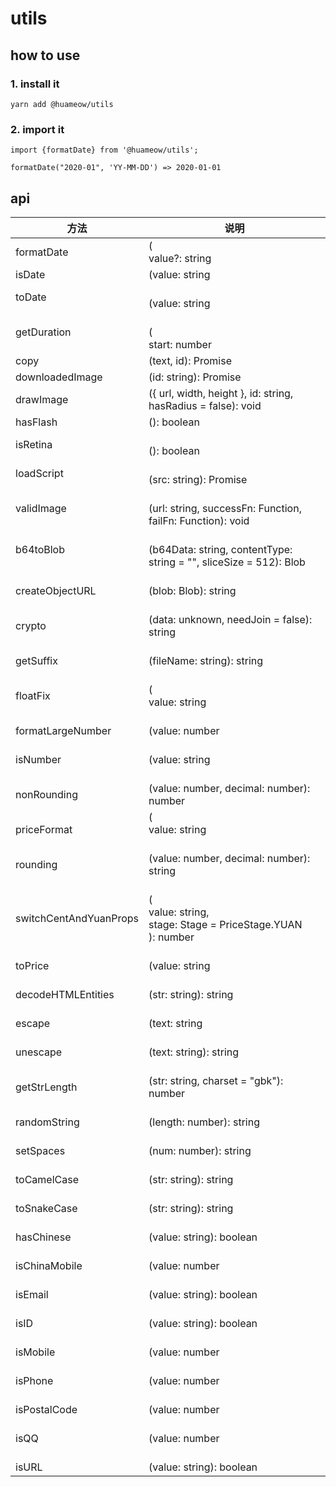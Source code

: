 # utils
## how to use
### 1. install it
```
yarn add @huameow/utils
```

### 2. import it
```
import {formatDate} from '@huameow/utils';

formatDate("2020-01", 'YY-MM-DD') => 2020-01-01
```
## api

| 方法 | 说明 |
| --- | --- |
| formatDate |  (<br />  value?: string | number | Date,<br />  formatStr = "YY-MM-DD hh:mm:ss"<br />): string |
| isDate | (value: string | number | Date): boolean |
| toDate | <br />(value: string | number | Date): number<br /> |
| getDuration | <br />(<br />  start: number | string | Date,<br />  end: number | string | Date = new Date(),<br />  formatStr = "hh:mm:ss"<br />): string<br /> |
| copy | (text, id): Promise<unknown> |
| downloadedImage | (id: string): Promise<unknown> |
| drawImage | ({ url, width, height }, id: string, hasRadius = false): void |
| hasFlash | (): boolean |
| isRetina | <br />(): boolean<br /> |
| loadScript | <br />(src: string): Promise<unknown><br /> |
| validImage | <br />(url: string, successFn: Function, failFn: Function): void<br /> |
| b64toBlob | <br />(b64Data: string, contentType: string = "", sliceSize = 512): Blob<br /> |
| <br />createObjectURL<br /> | <br />(blob: Blob): string<br /> |
| <br />crypto<br /> | <br />(data: unknown, needJoin = false): string<br /> |
| <br />getSuffix<br /> | <br />(fileName: string): string<br /> |
| <br />floatFix<br /> | <br />(<br />  value: string | number,<br />  decimal: number = 2,<br />  isRounding: boolean = true<br />): string<br /> |
| <br />formatLargeNumber<br /> | <br />(value: number | string): string<br /> |
| <br />isNumber<br /> | <br />(value: string | number | unknown): boolean<br /> |
| <br />nonRounding<br /> | <br /> (value: number, decimal: number): number<br /> |
| <br />priceFormat<br /> | (<br />  value: string | number,<br />  local = Languages.ZH<br />): string |
| <br />rounding<br /> | <br />(value: number, decimal: number): string<br /> |
| <br />switchCentAndYuanProps<br /> | <br />(<br />  value: string,<br />  stage: Stage = PriceStage.YUAN<br />): number<br /> |
| <br />toPrice<br /> | <br />(value: string | number): number<br /> |
| <br />decodeHTMLEntities<br /> | <br />(str: string): string<br /> |
| <br />escape<br /> | <br />(text: string | number): string<br /> |
| <br />unescape<br /> | <br /> (text: string): string<br /> |
| <br />getStrLength<br /> | <br />(str: string, charset = "gbk"): number<br /> |
| <br />randomString<br /> | <br />(length: number): string<br /> |
| <br />setSpaces<br /> | <br />(num: number): string<br /> |
| <br />toCamelCase<br /> | <br />(str: string): string<br /> |
| <br />toSnakeCase<br /> | <br /> (str: string): string<br /> |
| <br />hasChinese<br /> | <br />(value: string): boolean<br /> |
| <br />isChinaMobile<br /> | <br />(value: number | string): boolean<br /> |
| <br />isEmail<br /> | <br />(value: string): boolean<br /> |
| <br />isID<br /> | <br />(value: string): boolean<br /> |
| <br />isMobile<br /> | <br />(value: number | string): boolean<br /> |
| <br />isPhone<br /> | <br />(value: number | string): boolean<br /> |
| <br />isPostalCode<br /> | <br />(value: number | string): boolean<br /> |
| <br />isQQ<br /> | <br />(value: number | string): boolean<br /> |
| <br />isURL<br /> | <br />(value: string): boolean<br /> |
